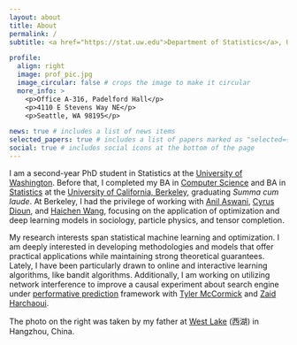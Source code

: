 ```yaml
---
layout: about
title: About
permalink: /
subtitle: <a href="https://stat.uw.edu">Department of Statistics</a>, University of Washington.

profile:
  align: right
  image: prof_pic.jpg
  image_circular: false # crops the image to make it circular
  more_info: >
    <p>Office A-316, Padelford Hall</p>
    <p>4110 E Stevens Way NE</p>
    <p>Seattle, WA 98195</p>

news: true # includes a list of news items
selected_papers: true # includes a list of papers marked as "selected={true}"
social: true # includes social icons at the bottom of the page
---
```


I am a second-year PhD student in Statistics at the [University of Washington](https://www.washington.edu/). Before that, I completed my BA in [Computer Science](https://eecs.berkeley.edu/) and BA in [Statistics](https://statistics.berkeley.edu/) at the [University of California, Berkeley](https://www.berkeley.edu/), graduating *Summa cum laude*. At Berkeley, I had the privilege of working with [Anil Aswani](https://aswani.ieor.berkeley.edu/), [Cyrus Dioun](https://business.ucdenver.edu/about/our-people/cyrus-dioun), and [Haichen Wang](https://hwang43.web.cern.ch/), focusing on the application of optimization and deep learning models in sociology, particle physics, and tensor completion.

My research interests span statistical machine learning and optimization. I am deeply interested in developing methodologies and models that offer practical applications while maintaining strong theoretical guarantees. Lately, I have been particularly drawn to online and interactive learning algorithms, like bandit algorithms. Additionally, I am working on utilizing network interference to improve a causal experiment about search engine under [performative prediction](https://arxiv.org/abs/2002.06673) framework with [Tyler McCormick](https://thmccormick.github.io/) and [Zaid Harchaoui](https://sites.google.com/uw.edu/zaid-harchaoui/).

The photo on the right was taken by my father at [West Lake](https://en.wikipedia.org/wiki/West_Lake) (西湖) in Hangzhou, China.
